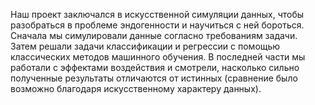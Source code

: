 Наш проект заключался в искусственной симуляции данных, чтобы разобраться в проблеме эндогенности и научиться с ней бороться. Сначала мы симулировали данные согласно требованиям задачи. Затем решали задачи классификации и регрессии с помощью классических методов машинного обучения. В последней части мы работали с эффектами воздействия и смотрели, насколько сильно полученные результаты отличаются от истинных (сравнение было возможно благодаря искусственному характеру данных).
